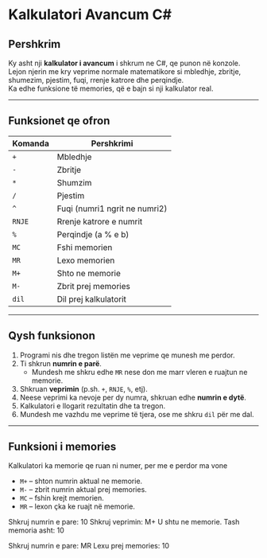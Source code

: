 # Kalkulatori Avancum C#

## Pershkrim
Ky asht nji **kalkulator i avancum** i shkrum ne C#, qe punon në konzole.  
Lejon njerin me kry veprime normale matematikore si mbledhje, zbritje, shumezim, pjestim, fuqi, rrenje katrore dhe perqindje.  
Ka edhe funksione të memories, që e bajn si nji kalkulator real.

---

## Funksionet qe ofron

| Komanda | Pershkrimi |
|----------|-------------|
| `+` | Mbledhje |
| `-` | Zbritje |
| `*` | Shumzim |
| `/` | Pjestim |
| `^` | Fuqi (numri1 ngrit ne numri2) |
| `RNJE` | Rrenje katrore e numrit |
| `%` | Perqindje (a % e b) |
| `MC` | Fshi memorien |
| `MR` | Lexo memorien |
| `M+` | Shto ne memorie |
| `M-` | Zbrit prej memories |
| `dil` | Dil prej kalkulatorit |

---

## Qysh funksionon

1. Programi nis dhe tregon listën me veprime qe munesh me perdor.  
2. Ti shkrun **numrin e parë**.  
   - Mundesh me shkru edhe `MR` nese don me marr vleren e ruajtun ne memorie.  
3. Shkruan **veprimin** (p.sh. `+`, `RNJE`, `%`, etj).  
4. Neese veprimi ka nevoje per dy numra, shkruan edhe **numrin e dytë**.  
5. Kalkulatori e llogarit rezultatin dhe ta tregon.  
6. Mundesh me vazhdu me veprime të tjera, ose me shkru `dil` për me dal.

---

##  Funksioni i memories

Kalkulatori ka memorie qe ruan ni numer, per me e perdor ma vone  
- `M+` – shton numrin aktual ne memorie.  
- `M-` – zbrit numrin aktual prej memories.  
- `MC` – fshin krejt memorien.  
- `MR` – lexon çka ke ruajt në memorie.  

Shkruj numrin e pare: 10
Shkruj veprimin: M+
U shtu ne memorie. Tash memoria asht: 10

Shkruj numrin e pare: MR
Lexu prej memories: 10
